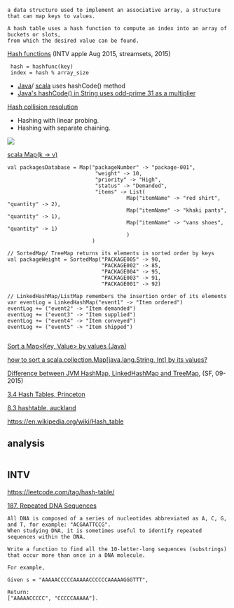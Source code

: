 
```
a data structure used to implement an associative array, a structure that can map keys to values. 

A hash table uses a hash function to compute an index into an array of buckets or slots, 
from which the desired value can be found.
```

[Hash functions](https://en.wikipedia.org/wiki/Hash_table#Hashing) (INTV apple Aug 2015, streamsets, 2015)
```
 hash = hashfunc(key)
 index = hash % array_size
```
 
 - [Java](https://goo.gl/eFtaEL)/ [scala](http://www.scala-lang.org/api/2.7.2/scala/AnyRef.html#hashCode%28%29) uses hashCode() method
 - [Java's hashCode() in String uses odd-prime 31 as a multiplier](http://stackoverflow.com/a/299748/432903)
 
[Hash collision resolution](https://en.wikipedia.org/wiki/Hash_table#Collision_resolution) 
 - Hashing with linear probing.
 - Hashing with separate chaining.
 
![](https://www.cs.auckland.ac.nz/software/AlgAnim/fig/dir_acc_table.gif)

[scala Map(k -> v)](http://docs.scala-lang.org/overviews/collections/maps.html)

```
val packagesDatabase = Map("packageNumber" -> "package-001", 
                            "weight" -> 10, 
                            "priority" -> "High", 
                            "status" -> "Demanded", 
                            "items" -> List(
                                      Map("itemName" -> "red shirt", "quantity" -> 2), 
                                      Map("itemName" -> "khaki pants", "quantity" -> 1), 
                                      Map("itemName" -> "vans shoes", "quantity" -> 1)
                                      )
                           )

// SortedMap/ TreeMap returns its elements in sorted order by keys
val packageWeight = SortedMap("PACKAGE005" -> 90,
                              "PACKAGE002" -> 85,
                              "PACKAGE004" -> 95,
                              "PACKAGE003" -> 91,
                              "PACKAGE001" -> 92)
                              
// LinkedHashMap/ListMap remembers the insertion order of its elements
var eventLog = LinkedHashMap("event1" -> "Item ordered")
eventLog += ("event2" -> "Item demanded")
eventLog += ("event3" -> "Item supplied")
eventLog += ("event4" -> "Item conveyed")
eventLog += ("event5" -> "Item shipped")
                              
```

[Sort a Map<Key, Value> by values (Java)](http://stackoverflow.com/a/23846961/432903)

[how to sort a scala.collection.Map[java.lang.String, Int] by its values?](http://stackoverflow.com/q/2972871/432903)

[Difference between JVM HashMap, LinkedHashMap and TreeMap](http://stackoverflow.com/a/2889800/432903), (SF, 09-2015)

[3.4 Hash Tables, Princeton](http://algs4.cs.princeton.edu/34hash/)

[8.3 hashtable, auckland](https://www.cs.auckland.ac.nz/software/AlgAnim/hash_tables.html)

https://en.wikipedia.org/wiki/Hash_table

analysis
--------

```
```

INTV
----
https://leetcode.com/tag/hash-table/

[187. Repeated DNA Sequences](https://leetcode.com/problems/repeated-dna-sequences/)

```
All DNA is composed of a series of nucleotides abbreviated as A, C, G, and T, for example: "ACGAATTCCG". 
When studying DNA, it is sometimes useful to identify repeated sequences within the DNA.

Write a function to find all the 10-letter-long sequences (substrings) that occur more than once in a DNA molecule.

For example,

Given s = "AAAAACCCCCAAAAACCCCCCAAAAAGGGTTT",

Return:
["AAAAACCCCC", "CCCCCAAAAA"].
```